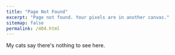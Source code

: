 ```yaml
---
title: "Page Not Found"
excerpt: "Page not found. Your pixels are in another canvas."
sitemap: false
permalink: /404.html
---
```


My cats say there's nothing to see here.

<script type="text/javascript">
  var GOOG_FIXURL_LANG = 'en';
  var GOOG_FIXURL_SITE = '{{ site.url }}'
</script>
<script type="text/javascript"
  src="//linkhelp.clients.google.com/tbproxy/lh/wm/fixurl.js">
</script>
